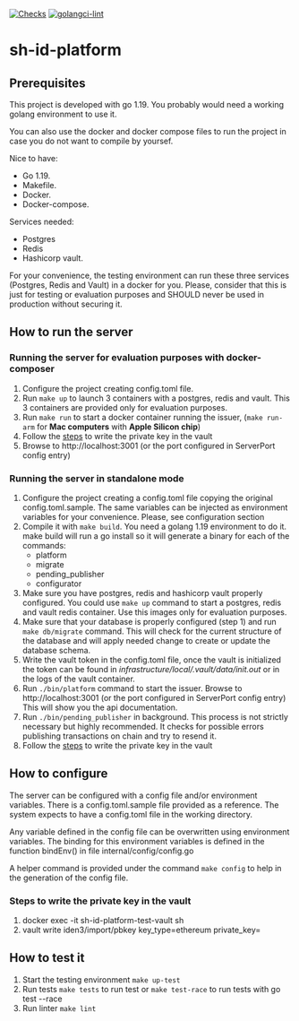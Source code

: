 [![Checks](https://github.com/0xPolygonID/sh-id-platform/actions/workflows/checks.yml/badge.svg)](https://github.com/0xPolygonID/sh-id-platform/actions/workflows/checks.yml)
[![golangci-lint](https://github.com/0xPolygonID/sh-id-platform/actions/workflows/golangci-lint.yml/badge.svg)](https://github.com/0xPolygonID/sh-id-platform/actions/workflows/golangci-lint.yml)

# sh-id-platform

## Prerequisites
This project is developed with go 1.19. You probably would need a working golang environment to use it. 

You can also use the docker and docker compose files to run the project in case you do not want to compile by yoursef.

Nice to have:
- Go 1.19.
- Makefile.
- Docker.
- Docker-compose.

Services needed:
- Postgres
- Redis
- Hashicorp vault.

For your convenience, the testing environment can run these three services (Postgres, Redis and Vault)  in a docker 
for you. Please, consider that this is just for testing or evaluation purposes and SHOULD never be used in production without
securing it.

## How to run the server

### Running the server for evaluation purposes with docker-composer
1) Configure the project creating config.toml file.
2) Run `make up` to launch 3 containers with a postgres, redis and vault. This 3 containers are provided only for
evaluation purposes. 
3) Run `make run` to start a docker container running the issuer, (`make run-arm` for **Mac computers** with **Apple Silicon chip**)
4) Follow the [steps](#steps-to-write-the-private-key-in-the-vault) to write the private key in the vault 
5) Browse to http://localhost:3001 (or the port configured in ServerPort config entry)


### Running the server in standalone mode

1) Configure the project creating a config.toml file copying the original config.toml.sample. The same variables can be
   injected as environment variables for your convenience. Please, see configuration section
2) Compile it with `make build`. You need a golang 1.19 environment to do it. make build will run a go install so
it will generate a binary for each of the commands:
    - platform
    - migrate
    - pending_publisher
    - configurator
3) Make sure you have postgres, redis and hashicorp vault properly configured. You could use `make up` command to start
a postgres, redis and vault redis container. Use this images only for evaluation purposes.
4) Make sure that your database is properly configured (step 1) and run `make db/migrate` command. This will check for the
current structure of the database and will apply needed change to create or update the database schema.
5) Write the vault token in the config.toml file, once the vault is initialized the token can be found in _infrastructure/local/.vault/data/init.out_ or in the logs of the vault container.
6) Run `./bin/platform` command to start the issuer. Browse to http://localhost:3001 (or the port configured in ServerPort config entry)
This will show you the api documentation.
7) Run `./bin/pending_publisher` in background. This process is not strictly necessary but highly recommended. 
It checks for possible errors publishing transactions on chain and try to resend it.
8) Follow the [steps](#steps-to-write-the-private-key-in-the-vault) to write the private key in the vault

## How to configure
The server can be configured with a config file and/or environment variables. There is a config.toml.sample file provided
as a reference. The system expects to have a config.toml file in the working directory. 

Any variable defined in the config file can be overwritten using environment variables. The binding 
for this environment variables is defined in the function bindEnv() in file internal/config/config.go

A helper command is provided under the command `make config` to help in the generation of the config file. 

### Steps to write the private key in the vault
1. docker exec -it sh-id-platform-test-vault sh
2. vault write iden3/import/pbkey key_type=ethereum private_key=<privkey>

## How to test it
1) Start the testing environment 
``make up-test``
2) Run tests
``make tests`` to run test or ``make test-race`` to run tests with go test --race
3) Run linter
``make lint``
